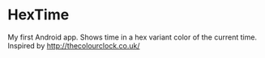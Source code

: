 HexTime
=======

My first Android app. Shows time in a hex variant color of the current time. Inspired by http://thecolourclock.co.uk/
